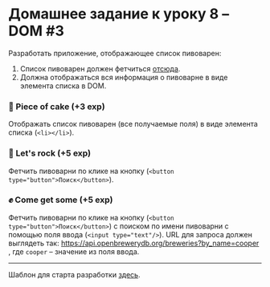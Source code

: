 # Домашнее задание к уроку 8 – DOM #3

Разработать приложение, отображающее список пивоварен:

1. Список пивоварен должен фетчиться [отсюда](https://api.openbrewerydb.org/breweries).
2. Должна отображаться вся информация о пивоварне в виде элемента списка в DOM.

### 🍰 Piece of cake (+3 exp)
Отображать список пивоварен (все получаемые поля) в виде элемента списка (`<li></li>`).

### 🎸 Let's rock (+5 exp)
Фетчить пивоварни по клике на кнопку (`<button type="button">Поиск</button>`).

### ✊ Come get some (+5 exp)
Фетчить пивоварни по клике на кнопку (`<button type="button">Поиск</button>`) с поиском по имени пивоварни с помощью
поля ввода (`<input type="text"/>`). URL для запроса должен выглядеть так: https://api.openbrewerydb.org/breweries?by_name=cooper , где `cooper` – значение из поля ввода.

---

Шаблон для старта разработки [здесь](./index.html).
